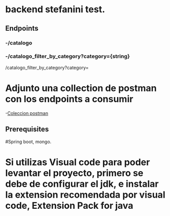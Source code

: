 # backend stefanini test.
## Endpoints
### -/catalogo
### -/catalogo_filter_by_category?category={string}
/catalogo_filter_by_category?category=
# Adjunto una collection de postman con los endpoints a consumir
-[Coleccion postman](https://github.com/valencia12/api-for-apps/blob/main/springboot%202/postman%20requests%20postman_collection.json)
## Prerequisites
#Spring boot, mongo. 
# Si utilizas Visual code para poder levantar el proyecto, primero se debe de configurar el jdk, e instalar la extension recomendada por visual code, Extension Pack for java
